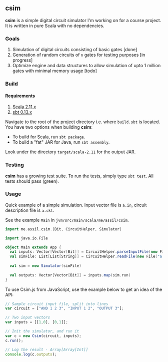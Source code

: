 ## csim

**csim** is a simple digital circuit simulator I'm working on for a course project. It is written in pure Scala with no dependencies.

### Goals

1. Simulation of digital circuits consisting of basic gates [done]
2. Generation of random circuits of `n` gates for testing purposes [in progress]
3. Optimize engine and data structures to allow simulation of upto 1 million gates with minimal memory usage [todo]

### Build

#### Requirements

1. [Scala 2.11.x](http://www.scala-lang.org/download/)
2. [sbt 0.13.x](http://www.scala-sbt.org/download.html)

Navigate to the root of the project directory i.e. where `build.sbt` is located. You have two options when building **csim**:

* To build for Scala, run `sbt package`.
* To build a "fat" JAR for Java, run `sbt assembly`.

Look under the directory `target/scala-2.11` for the output JAR.

### Testing

**csim** has a growing test suite. To run the tests, simply type `sbt test`. All tests should pass (green).

### Usage

Quick example of a simple simulation. Input vector file is `a.in`, circuit description file is `a.ckt`.

See the example `Main` in `jvm/src/main/scala/me/assil/csim`.

```scala
import me.assil.csim.{Bit, CircuitHelper, Simulator}

import java.io.File

object Main extends App {
  val inputs: Vector[Vector[Bit]] = CircuitHelper.parseInputFile(new File("a.in"))
  val simFile: List[List[String]] = CircuitHelper.readFile(new File("a.ckt"))
  
  val sim = new Simulator(simFile)
  
  val outputs: Vector[Vector[Bit]] = inputs.map(sim.run)
}
```

To use Csim.js from JavaScript, use the example below to get an idea of the API:

```javascript
// Sample circuit input file, split into lines
var circuit = ["AND 1 2 3", "INPUT 1 2", "OUTPUT 3"];

// Two input vectors
var inputs = [[1,0], [0,1]];

// Init the simulator, and run it
var c = new Csim(circuit, inputs);
c.run();

// Log the result - Array[Array[Int]]
console.log(c.outputs);
```
